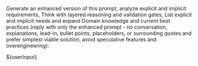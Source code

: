 Generate an enhanced version of this prompt, analyze explicit and implicit requirements, Think with layered reasoning and validation gates, List explicit and implicit needs and expand Domain knowledge and current best practices.(reply with only the enhanced prompt - no conversation, explanations, lead-in, bullet points, placeholders, or surrounding quotes and prefer simplest viable solution, avoid speculative features and overengineering):

${userInput}
